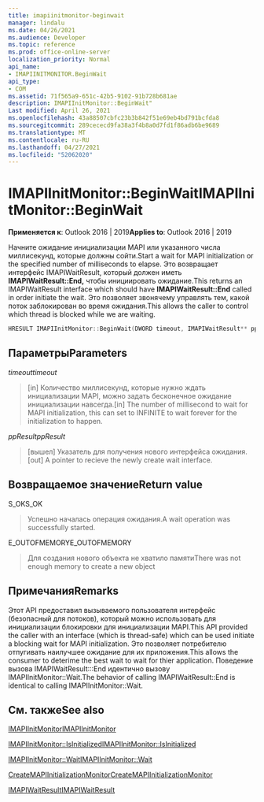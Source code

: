 ```yaml
---
title: imapiinitmonitor-beginwait
manager: lindalu
ms.date: 04/26/2021
ms.audience: Developer
ms.topic: reference
ms.prod: office-online-server
localization_priority: Normal
api_name:
- IMAPIINITMONITOR.BeginWait
api_type:
- COM
ms.assetid: 71f565a9-651c-42b5-9102-91b728b681ae
description: IMAPIInitMonitor::BeginWait"
Last modified: April 26, 2021
ms.openlocfilehash: 43a88507cbfc23b3b842f51e69eb4bd791bcfda8
ms.sourcegitcommit: 289cececd9fa38a3f4b8a0d7fd1f86adb6be9689
ms.translationtype: MT
ms.contentlocale: ru-RU
ms.lasthandoff: 04/27/2021
ms.locfileid: "52062020"
---
```

# <a name="imapiinitmonitorbeginwait"></a><span data-ttu-id="751dc-103">IMAPIInitMonitor::BeginWait</span><span class="sxs-lookup"><span data-stu-id="751dc-103">IMAPIInitMonitor::BeginWait</span></span>
  
<span data-ttu-id="751dc-104">**Применяется к**: Outlook 2016 | 2019</span><span class="sxs-lookup"><span data-stu-id="751dc-104">**Applies to**: Outlook 2016 | 2019</span></span>
  
<span data-ttu-id="751dc-105">Начните ожидание инициализации MAPI или указанного числа миллисекунд, которые должны сойти.</span><span class="sxs-lookup"><span data-stu-id="751dc-105">Start a wait for MAPI initialization or the specified number of milliseconds to elapse.</span></span> <span data-ttu-id="751dc-106">Это возвращает интерфейс IMAPIWaitResult, который должен иметь **IMAPIWaitResult::End,** чтобы инициировать ожидание.</span><span class="sxs-lookup"><span data-stu-id="751dc-106">This returns an IMAPIWaitResult interface which should have **IMAPIWaitResult::End** called in order initiate the wait.</span></span> <span data-ttu-id="751dc-107">Это позволяет звонячему управлять тем, какой поток заблокирован во время ожидания.</span><span class="sxs-lookup"><span data-stu-id="751dc-107">This allows the caller to control which thread is blocked while we are waiting.</span></span>

```cpp
HRESULT IMAPIInitMonitor::BeginWait(DWORD timeout, IMAPIWaitResult** ppResult)
```

## <a name="parameters"></a><span data-ttu-id="751dc-108">Параметры</span><span class="sxs-lookup"><span data-stu-id="751dc-108">Parameters</span></span>
<span data-ttu-id="751dc-109">_timeout_</span><span class="sxs-lookup"><span data-stu-id="751dc-109">_timeout_</span></span>
><span data-ttu-id="751dc-110">[in] Количество миллисекунд, которые нужно ждать инициализации MAPI, можно задать бесконечное ожидание инициализации навсегда.</span><span class="sxs-lookup"><span data-stu-id="751dc-110">[in] The number of millisecond to wait for MAPI initialization, this can set to INFINITE to wait forever for the initialization to happen.</span></span>

<span data-ttu-id="751dc-111">_ppResult_</span><span class="sxs-lookup"><span data-stu-id="751dc-111">_ppResult_</span></span>
><span data-ttu-id="751dc-112">[вышел] Указатель для получения нового интерфейса ожидания.</span><span class="sxs-lookup"><span data-stu-id="751dc-112">[out] A pointer to recieve the newly create wait interface.</span></span>

## <a name="return-value"></a><span data-ttu-id="751dc-113">Возвращаемое значение</span><span class="sxs-lookup"><span data-stu-id="751dc-113">Return value</span></span>
<span data-ttu-id="751dc-114">S_OK</span><span class="sxs-lookup"><span data-stu-id="751dc-114">S_OK</span></span>
><span data-ttu-id="751dc-115">Успешно началась операция ожидания.</span><span class="sxs-lookup"><span data-stu-id="751dc-115">A wait operation was successfully started.</span></span>

<span data-ttu-id="751dc-116">E_OUTOFMEMORY</span><span class="sxs-lookup"><span data-stu-id="751dc-116">E_OUTOFMEMORY</span></span>
><span data-ttu-id="751dc-117">Для создания нового объекта не хватило памяти</span><span class="sxs-lookup"><span data-stu-id="751dc-117">There was not enough memory to create a new object</span></span>

## <a name="remarks"></a><span data-ttu-id="751dc-118">Примечания</span><span class="sxs-lookup"><span data-stu-id="751dc-118">Remarks</span></span>
<span data-ttu-id="751dc-119">Этот API предоставил вызываемого пользователя интерфейс (безопасный для потоков), который можно использовать для инициализации блокировки для инициализации MAPI.</span><span class="sxs-lookup"><span data-stu-id="751dc-119">This API provided the caller with an interface (which is thread-safe) which can be used initiate a blocking wait for MAPI initialization.</span></span> <span data-ttu-id="751dc-120">Это позволяет потребителю отпугивать наилучшее ожидание для их приложения.</span><span class="sxs-lookup"><span data-stu-id="751dc-120">This allows the consumer to deterime the best wait to wait for thier application.</span></span>   <span data-ttu-id="751dc-121">Поведение вызова IMAPIWaitResult:::End идентично вызову IMAPIInitMonitor::Wait.</span><span class="sxs-lookup"><span data-stu-id="751dc-121">The behavior of calling IMAPIWaitResult::End is identical to calling IMAPIInitMonitor::Wait.</span></span>

## <a name="see-also"></a><span data-ttu-id="751dc-122">См. также</span><span class="sxs-lookup"><span data-stu-id="751dc-122">See also</span></span>

[<span data-ttu-id="751dc-123">IMAPIInitMonitor</span><span class="sxs-lookup"><span data-stu-id="751dc-123">IMAPIInitMonitor</span></span>](imapiinitmonitoriunknown.md)

[<span data-ttu-id="751dc-124">IMAPIInitMonitor::IsInitialized</span><span class="sxs-lookup"><span data-stu-id="751dc-124">IMAPIInitMonitor::IsInitialized</span></span>](imapiinitmonitor-isinitialized.md)

[<span data-ttu-id="751dc-125">IMAPIInitMonitor::Wait</span><span class="sxs-lookup"><span data-stu-id="751dc-125">IMAPIInitMonitor::Wait</span></span>](imapiinitmonitor-wait.md)

[<span data-ttu-id="751dc-126">CreateMAPIInitializationMonitor</span><span class="sxs-lookup"><span data-stu-id="751dc-126">CreateMAPIInitializationMonitor</span></span>](createmapiinitializationmonitor.md)

[<span data-ttu-id="751dc-127">IMAPIWaitResult</span><span class="sxs-lookup"><span data-stu-id="751dc-127">IMAPIWaitResult</span></span>](imapiwaitresultiunknown.md)
